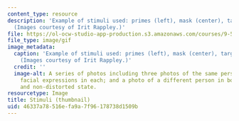 ```yaml
---
content_type: resource
description: 'Example of stimuli used: primes (left), mask (center), target (right).
  (Images courtesy of Irit Rappley.)'
file: https://ol-ocw-studio-app-production.s3.amazonaws.com/courses/9-51-affective-priming-at-short-and-extremely-short-exposures-spring-2003/46337a78516efa9a7f96178738d1509b_9-51s03-th.gif
file_type: image/gif
image_metadata:
  caption: 'Example of stimuli used: primes (left), mask (center), target (right).
    (Images courtesy of Irit Rappley.)'
  credit: ''
  image-alt: A series of photos including three photos of the same person with different
    facial expressions in each; and a photo of a different person in both a distorted
    and non-distorted state.
resourcetype: Image
title: Stimuli (thumbnail)
uid: 46337a78-516e-fa9a-7f96-178738d1509b
---
```

